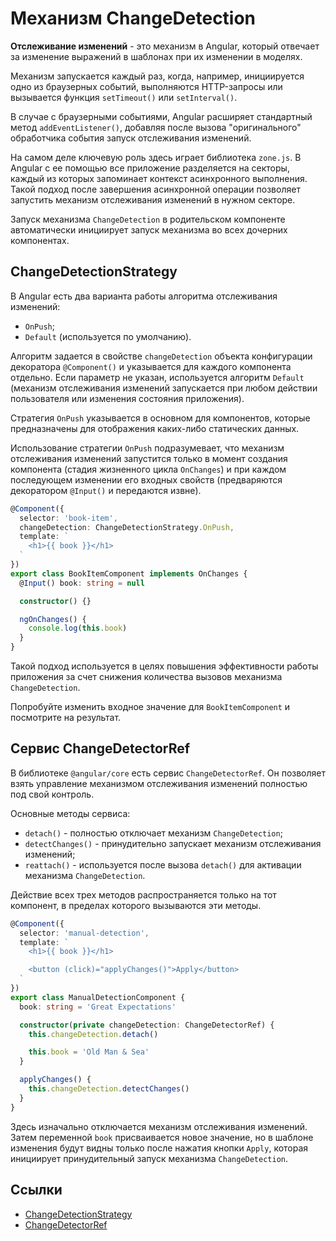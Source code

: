 # Механизм ChangeDetection

**Отслеживание изменений** - это механизм в Angular, который отвечает за изменение выражений в шаблонах при их изменении в моделях.

Механизм запускается каждый раз, когда, например, инициируется одно из браузерных событий, выполняются HTTP-запросы или вызывается функция `setTimeout()` или `setInterval()`.

В случае с браузерными событиями, Angular расширяет стандартный метод `addEventListener()`, добавляя после вызова "оригинального" обработчика события запуск отслеживания изменений.

На самом деле ключевую роль здесь играет библиотека `zone.js`. В Angular с ее помощью все приложение разделяется на секторы, каждый из которых запоминает контекст асинхронного выполнения. Такой подход после завершения асинхронной операции позволяет запустить механизм отслеживания изменений в нужном секторе.

Запуск механизма `ChangeDetection` в родительском компоненте автоматически инициирует запуск механизма во всех дочерних компонентах.

## ChangeDetectionStrategy

В Angular есть два варианта работы алгоритма отслеживания изменений:

- `OnPush`;
- `Default` (используется по умолчанию).

Алгоритм задается в свойстве `changeDetection` объекта конфигурации декоратора `@Component()` и указывается для каждого компонента отдельно. Если параметр не указан, используется алгоритм `Default` (механизм отслеживания изменений запускается при любом действии пользователя или изменения состояния приложения).

Стратегия `OnPush` указывается в основном для компонентов, которые предназначены для отображения каких-либо статических данных.

Использование стратегии `OnPush` подразумевает, что механизм отслеживания изменений запустится только в момент создания компонента (стадия жизненного цикла `OnChanges`) и при каждом последующем изменении его входных свойств (предваряются декоратором `@Input()` и передаются извне).

```ts
@Component({
  selector: 'book-item',
  changeDetection: ChangeDetectionStrategy.OnPush,
  template: `
    <h1>{{ book }}</h1>
  `
})
export class BookItemComponent implements OnChanges {
  @Input() book: string = null

  constructor() {}

  ngOnChanges() {
    console.log(this.book)
  }
}
```

Такой подход используется в целях повышения эффективности работы приложения за счет снижения количества вызовов механизма `ChangeDetection`.

Попробуйте изменить входное значение для `BookItemComponent` и посмотрите на результат.

## Сервис ChangeDetectorRef

В библиотеке `@angular/core` есть сервис `ChangeDetectorRef`. Он позволяет взять управление механизмом отслеживания изменений полностью под свой контроль.

Основные методы сервиса:

- `detach()` - полностью отключает механизм `ChangeDetection`;
- `detectChanges()` - принудительно запускает механизм отслеживания изменений;
- `reattach()` - используется после вызова `detach()` для активации механизма `ChangeDetection`.

Действие всех трех методов распространяется только на тот компонент, в пределах которого вызываются эти методы.

```ts
@Component({
  selector: 'manual-detection',
  template: `
    <h1>{{ book }}</h1>

    <button (click)="applyChanges()">Apply</button>
  `
})
export class ManualDetectionComponent {
  book: string = 'Great Expectations'

  constructor(private changeDetection: ChangeDetectorRef) {
    this.changeDetection.detach()

    this.book = 'Old Man & Sea'
  }

  applyChanges() {
    this.changeDetection.detectChanges()
  }
}
```

Здесь изначально отключается механизм отслеживания изменений. Затем переменной `book` присваивается новое значение, но в шаблоне изменения будут видны только после нажатия кнопки `Apply`, которая инициирует принудительный запуск механизма `ChangeDetection`.

## Ссылки

- [ChangeDetectionStrategy](https://angular.io/api/core/ChangeDetectionStrategy)
- [ChangeDetectorRef](https://angular.io/api/core/ChangeDetectorRef)
